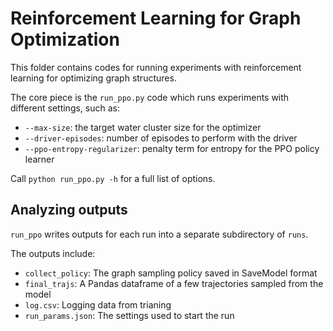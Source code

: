 # Reinforcement Learning for Graph Optimization

This folder contains codes for running experiments with reinforcement learning for optimizing graph structures.

The core piece is the `run_ppo.py` code which runs experiments with different settings, such as:

- `--max-size`: the target water cluster size for the optimizer
- `--driver-episodes`: number of episodes to perform with the driver
- `--ppo-entropy-regularizer`: penalty term for entropy for the PPO policy learner

Call `python run_ppo.py -h` for a full list of options.

## Analyzing outputs

`run_ppo` writes outputs for each run into a separate subdirectory of `runs`.

The outputs include:
- `collect_policy`: The graph sampling policy saved in SaveModel format
- `final_trajs`: A Pandas dataframe of a few trajectories sampled from the model
- `log.csv`: Logging data from trianing
- `run_params.json`: The settings used to start the run
